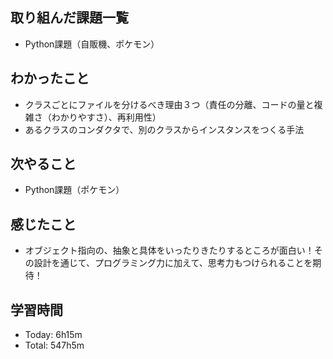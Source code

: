 ## 取り組んだ課題一覧
- Python課題（自販機、ポケモン）
## わかったこと
- クラスごとにファイルを分けるべき理由３つ（責任の分離、コードの量と複雑さ（わかりやすさ）、再利用性）
- あるクラスのコンダクタで、別のクラスからインスタンスをつくる手法
## 次やること
- Python課題（ポケモン）
## 感じたこと
- オブジェクト指向の、抽象と具体をいったりきたりするところが面白い！その設計を通じて、プログラミング力に加えて、思考力もつけられることを期待！
## 学習時間
- Today: 6h15m
- Total: 547h5m
